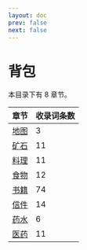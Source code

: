 ```yaml
---
layout: doc
prev: false
next: false
---
```


# 背包

本目录下有 8 章节。

| 章节 | 收录词条数 |
| :-: | :-- |
| [地图](class.map) | 3 |
| [矿石](class.mineral) | 11 |
| [料理](class.cuisine) | 11 |
| [食物](class.food) | 12 |
| [书籍](class.book) | 74 |
| [信件](class.letter) | 14 |
| [药水](class.potion) | 6 |
| [医药](class.medical) | 11 |
